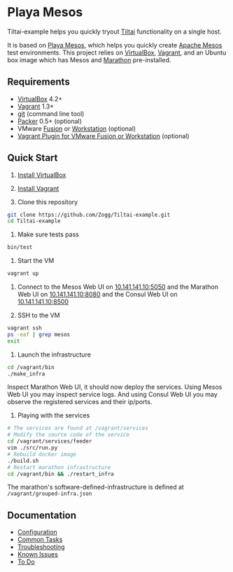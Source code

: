 # Playa Mesos

Tiltai-example helps you quickly tryout [Tiltai][24] functionality on a single host. 

It is based on [Playa Mesos][8], which helps you quickly create [Apache Mesos][1] test environments.
This project relies on [VirtualBox][5], [Vagrant][6], and an Ubuntu box image
which has Mesos and [Marathon][2] pre-installed. 

## Requirements

* [VirtualBox][5] 4.2+
* [Vagrant][6] 1.3+
* [git](http://git-scm.com/downloads) (command line tool)
* [Packer][9] 0.5+ (optional)
* VMware [Fusion](https://www.vmware.com/products/fusion/) or [Workstation](https://www.vmware.com/products/workstation/) (optional)
* [Vagrant Plugin for VMware Fusion or Workstation](https://www.vagrantup.com/vmware) (optional)

## Quick Start

1. [Install VirtualBox](https://www.virtualbox.org/wiki/Downloads)

1. [Install Vagrant](http://www.vagrantup.com/downloads.html)

1. Clone this repository

  ```bash
  git clone https://github.com/Zogg/Tiltai-example.git
  cd Tiltai-example
  ```

1. Make sure tests pass

  ```bash
  bin/test
  ```

1. Start the VM

  ```bash
  vagrant up
  ```

1. Connect to the Mesos Web UI on [10.141.141.10:5050](http://10.141.141.10:5050) and the Marathon Web UI on [10.141.141.10:8080](http://10.141.141.10:8080) and the Consul Web UI on [10.141.141.10:8500](http://10.141.141.10:8500)

1. SSH to the VM

  ```bash
  vagrant ssh
  ps -eaf | grep mesos
  exit
  ```

1. Launch the infrastructure

  ```bash
  cd /vagrant/bin
  ./make_infra
  ```
  
  Inspect Marathon Web UI, it should now deploy the services. Using Mesos Web UI you may inspect service logs. And using Consul Web UI you may observe the registered services and their ip/ports.

1. Playing with the services

  ```bash
  # The services are found at /vagrant/services
  # Modify the source code of the service
  cd /vagrant/services/feeder
  vim ./src/run.py
  # Rebuild docker image
  ./build.sh
  # Restart marathon infrastructure
  cd /vagrant/bin && ./restart_infra
  ```
  
  The marathon's software-defined-infrastructure is defined at `/vagrant/grouped-infra.json`

## Documentation

* [Configuration][15]
* [Common Tasks][16]
* [Troubleshooting][17]
* [Known Issues][18]
* [To Do][19]


[1]: http://incubator.apache.org/mesos/ "Apache Mesos"
[2]: http://github.com/mesosphere/marathon "Marathon"
[3]: http://jenkins-ci.org/ "Jenkins"
[4]: http://zookeeper.apache.org/ "Apache Zookeeper"
[5]: http://www.virtualbox.org/ "VirtualBox"
[6]: http://www.vagrantup.com/ "Vagrant"
[7]: http://www.ansibleworks.com "Ansible"
[8]: https://github.com/mesosphere/playa-mesos "Playa Mesos"
[9]: http://www.packer.io "Packer"
[13]: http://mesosphere.io/downloads "Mesosphere Downloads"
[14]: http://www.ubuntu.com "Ubuntu"
[15]: doc/config.md "Configuration"
[16]: doc/common_tasks.md "Common Tasks"
[17]: doc/troubleshooting.md "Troubleshooting"
[18]: doc/known_issues.md "Known Issues"
[19]: doc/to_do.md "To Do"
[20]: http://www.packer.io/docs "Packer Documentation"
[21]: config.json "config.json"
[22]: packer/packer.json "packer.json"
[23]: lib/scripts "scripts"
[24]: http://github.com/Zogg/Tiltai "Tiltai"
